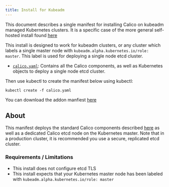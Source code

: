 ```yaml
---
title: Install for Kubeadm
---
```


This document describes a single manifest for installing Calico on kubeadm managed 
Kubernetes clusters.  It is a specific case of the more general self-hosted 
install found [here]({{site.baseurl}}/{{page.version}}/getting-started/kubernetes/installation/hosted)

This install is designed to work for kubeadm clusters, or any cluster which labels 
a single master node with `kubeadm.alpha.kubernetes.io/role: master`.  This label is used for deploying
a single node etcd cluster.

- [`calico.yaml`](calico.yaml): Contains all the Calico components,
as well as Kubernetes objects to deploy a single node etcd cluster.

Then use kubectl to create the manifest below using kubectl:

```shell
kubectl create -f calico.yaml
```

You can download the addon manfiest [here](calico.yaml)

## About

This manifest deploys the standard Calico components described 
[here]({{site.baseurl}}/{{page.version}}/getting-started/kubernetes/installation/hosted) 
as well as a dedicated Calico etcd node on the Kubernetes master.  Note that in a production cluster, it is 
recommended you use a secure, replicated etcd cluster.

### Requirements / Limitations

* This install does not configure etcd TLS
* This install expects that your Kubernetes master node has been labeled with `kubeadm.alpha.kubernetes.io/role: master`

[containers]: https://github.com/projectcalico/calico-containers/tree/master/getting-started/kubernetes/installation/hosted/kubeadm
